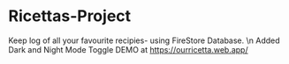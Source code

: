 # Ricettas-Project


Keep log of all your favourite recipies- using FireStore Database. \n
Added Dark and Night Mode Toggle
DEMO at https://ourricetta.web.app/
